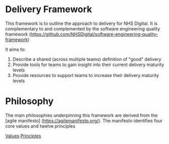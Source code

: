 # Delivery Framework
This framework is to outline the approach to delivery for NHS Digital.  It is complementary to and complemented by the software engineering quality framework (https://github.com/NHSDigital/software-engineering-quality-framework)

It aims to:
1. Describe a shared (across multiple teams) definition of "good" delivery
2. Provide tools for teams to gain insight into their current delivery maturity levels
3. Provide resources to support teams to increase their delivery maturity levels

# Philosophy
The main philosophies underpinning this framework are derived from the [agile manifesto] (https://agilemanifesto.org/).  The manifesto identifies four core values and twelve principles

[Values](https://github.com/robdale/delivery-framework/blob/main/values.md)
[Principles](https://github.com/robdale/delivery-framework/blob/main/principles.md)
